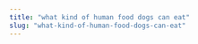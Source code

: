 ```yaml
---
title: "what kind of human food dogs can eat"
slug: "what-kind-of-human-food-dogs-can-eat"
---
```



